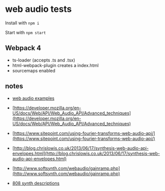 # web audio tests

Install with `npm i`

Start with `npm start`

## Webpack 4

- ts-loader (accepts .ts and .tsx)
- html-webpack-plugin creates a index.html
- sourcemaps enabled

## notes

- [web audio examples](https://github.com/mdn/webaudio-examples)
- [https://developer.mozilla.org/en-US/docs/Web/API/Web_Audio_API/Advanced_techniques](https://developer.mozilla.org/en-US/docs/Web/API/Web_Audio_API/Advanced_techniques)
- [https://www.sitepoint.com/using-fourier-transforms-web-audio-api/](https://www.sitepoint.com/using-fourier-transforms-web-audio-api/)
- [http://blog.chrislowis.co.uk/2013/06/17/synthesis-web-audio-api-envelopes.html](http://blog.chrislowis.co.uk/2013/06/17/synthesis-web-audio-api-envelopes.html)
- [http://www.softsynth.com/webaudio/gainramp.php](http://www.softsynth.com/webaudio/gainramp.php)

- [808 synth descriptions](https://www.emusician.com/how-to/master-class-analog-drum-design)

